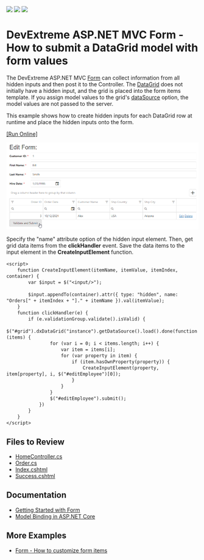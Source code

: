 <!-- default badges list -->
![](https://img.shields.io/endpoint?url=https://codecentral.devexpress.com/api/v1/VersionRange/128583361/17.2.4%2B)
[![](https://img.shields.io/badge/Open_in_DevExpress_Support_Center-FF7200?style=flat-square&logo=DevExpress&logoColor=white)](https://supportcenter.devexpress.com/ticket/details/T590924)
[![](https://img.shields.io/badge/📖_How_to_use_DevExpress_Examples-e9f6fc?style=flat-square)](https://docs.devexpress.com/GeneralInformation/403183)
<!-- default badges end -->

# DevExtreme ASP.NET MVC Form - How to submit a DataGrid model with form values

The DevExtreme ASP.NET MVC [Form](https://docs.devexpress.com/AspNetCore/DevExtreme.AspNet.Mvc.Builders.FormBuilder-1) can collect information from all hidden inputs and then post it to the Controller. The [DataGrid](https://docs.devexpress.com/AspNetCore/DevExtreme.AspNet.Mvc.Builders.DataGridBuilder-1) does not initially have a hidden input, and the grid is placed into the form items template. If you assign model values to the grid's [dataSource](https://docs.devexpress.com/AspNetCore/DevExtreme.AspNet.Mvc.Builders.DataGridBuilder-1.DataSource(DevExtreme.AspNet.Mvc.JS)) option, the model values are not passed to the server. 

This example shows how to create hidden inputs for each DataGrid row at runtime and place the hidden inputs onto the form. 

[[Run Online]](https://codecentral.devexpress.com/t590924/)

<div align="center"><img alt="DevExtreme DataGrid model" src="submit-grid-model-with-form.png" /></div>

Specify the "name" attribute option of the hidden input element. Then, get grid data items from the **clickHandler** event. Save the data items to the input element in the **CreateInputElement** function. 

```cshtml
<script>
    function CreateInputElement(itemName, itemValue, itemIndex, container) {
        var $input = $("<input/>");

        $input.appendTo(container).attr({ type: "hidden", name: "Orders[" + itemIndex + "]." + itemName }).val(itemValue);
    }
    function clickHandler(e) {
        if (e.validationGroup.validate().isValid) {
            $("#grid").dxDataGrid("instance").getDataSource().load().done(function (items) {
                for (var i = 0; i < items.length; i++) {
                    var item = items[i];
                    for (var property in item) {
                        if (item.hasOwnProperty(property)) {
                            CreateInputElement(property, item[property], i, $("#editEmployee")[0]);
                        }
                    }
                }
                $("#editEmployee").submit();
            })
        }
    }
</script>
```

## Files to Review

- [HomeController.cs](./MVC/dxSampleT590924/Controllers/HomeController.cs)
- [Order.cs](./MVC/dxSampleT590924/Models/Order.cs) 
- [Index.cshtml](./MVC/dxSampleT590924/Views/Home/Index.cshtml)
- [Success.cshtml](./MVC/dxSampleT590924/Views/Home/Success.cshtml)

## Documentation

- [Getting Started with Form](https://js.devexpress.com/Documentation/Guide/UI_Components/Form/Getting_Started_with_Form/)
- [Model Binding in ASP.NET Core](https://docs.microsoft.com/en-us/aspnet/core/mvc/models/model-binding?view=aspnetcore-6.0)


## More Examples

- [Form - How to customize form items](https://github.com/DevExpress-Examples/Form-Custom-items)

